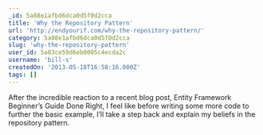 ```yaml
---
_id: 5a88e1afbd6dca0d5f0d2cca
title: 'Why the Repository Pattern'
url: 'http://endyourif.com/why-the-repository-pattern/'
category: 5a88e1afbd6dca0d5f0d2cca
slug: 'why-the-repository-pattern'
user_id: 5a83ce59d6eb0005c4ecda2c
username: 'bill-s'
createdOn: '2013-05-18T16:58:16.000Z'
tags: []
---
```


<div>After the incredible reaction to a recent blog post, Entity Framework Beginner’s Guide Done Right, I feel like before writing some more code to further the basic example, I’ll take a step back and explain my beliefs in the repository pattern.</div>
